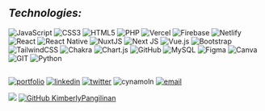 ## _Technologies:_

![JavaScript](https://img.shields.io/badge/javascript-7f9374.svg?style=for-the-badge&logo=javascript&logoColor=white) ![CSS3](https://img.shields.io/badge/css3-7f9374.svg?style=for-the-badge&logo=css3&logoColor=white) ![HTML5](https://img.shields.io/badge/html5-7f9374.svg?style=for-the-badge&logo=html5&logoColor=white) ![PHP](https://img.shields.io/badge/php-7f9374.svg?style=for-the-badge&logo=php&logoColor=white) ![Vercel](https://img.shields.io/badge/vercel-7f9374.svg?style=for-the-badge&logo=vercel&logoColor=white) ![Firebase](https://img.shields.io/badge/firebase-7f9374.svg?style=for-the-badge&logo=firebase&logoColor=white) ![Netlify](https://img.shields.io/badge/netlify-7f9374.svg?style=for-the-badge&logo=netlify&logoColor=white) ![React](https://img.shields.io/badge/react-7f9374.svg?style=for-the-badge&logo=react&logoColor=white) ![React Native](https://img.shields.io/badge/react_native-7f9374.svg?style=for-the-badge&logo=react&logoColor=white) ![NuxtJS](https://img.shields.io/badge/Nuxt-7f9374?style=for-the-badge&logo=nuxt.js&logoColor=white) ![Next JS](https://img.shields.io/badge/Next-7f9374?style=for-the-badge&logo=next.js&logoColor=white) ![Vue.js](https://img.shields.io/badge/vuejs-7f9374.svg?style=for-the-badge&logo=vuedotjs&logoColor=white) ![Bootstrap](https://img.shields.io/badge/bootstrap-7f9374.svg?style=for-the-badge&logo=bootstrap&logoColor=white) ![TailwindCSS](https://img.shields.io/badge/tailwindcss-7f9374.svg?style=for-the-badge&logo=tailwind-css&logoColor=white) ![Chakra](https://img.shields.io/badge/chakra-7f9374.svg?style=for-the-badge&logo=chakraui&logoColor=white) ![Chart.js](https://img.shields.io/badge/chart.js-7f9374.svg?style=for-the-badge&logo=chart.js&logoColor=white) ![GitHub](https://img.shields.io/badge/GitHub-7f9374.svg?style=for-the-badge&logo=github&logoColor=white) ![MySQL](https://img.shields.io/badge/mysql-7f9374.svg?style=for-the-badge&logo=mysql&logoColor=white) ![Figma](https://img.shields.io/badge/figma-7f9374.svg?style=for-the-badge&logo=figma&logoColor=white) ![Canva](https://img.shields.io/badge/Canva-7f9374.svg?style=for-the-badge&logo=Canva&logoColor=white) ![GIT](https://img.shields.io/badge/Git-7f9374?style=for-the-badge&logo=git&logoColor=white) ![Python](https://img.shields.io/badge/Python-7f9374?style=for-the-badge&logo=git&logoColor=white)
##
[![portfolio](https://img.shields.io/badge/my_portfolio-4f5f45?style=for-the-badge&logo=ko-fi&logoColor=white)](https://kimberly-pangilinan.vercel.app) [![linkedin](https://img.shields.io/badge/linkedin-4f5f45?style=for-the-badge&logo=linkedin&logoColor=white)](https://www.linkedin.com/in/kimberlypangilinan/) [![twitter](https://img.shields.io/badge/twitter-4f5f45?style=for-the-badge&logo=twitter&logoColor=white)](https://twitter.com/kpangilinan_dev) ![cynamoln](https://img.shields.io/badge/cynamoln-4f5f45?style=for-the-badge&logo=discord&logoColor=white) [![email](https://img.shields.io/badge/gmail-4f5f45?style=for-the-badge&logo=gmail&logoColor=white)](mailto:kimberlypangilinan2001@gmail.com)

[![](https://visitcount.itsvg.in/api?id=kimberlypangilinan&icon=0&color=12)](https://visitcount.itsvg.in)
[![GitHub KimberlyPangilinan](https://img.shields.io/github/followers/kimberlypangilinan?label=follow&style=social)](https://github.com/kimberlypangilinan)




